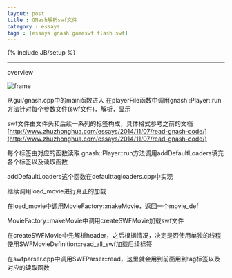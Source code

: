 ```yaml
---
layout: post
title : GNash解析swf文件
category : essays
tags : [essays gnash gameswf flash swf]
---
```

{% include JB/setup %}

---

overview 

![frame](/assets/gnash-swf-read.png)


从gui/gnash.cpp中的main函数进入
在playerFile函数中调用gnash::Player::run方法针对每个参数文件(swf文件)，解析，显示

swf文件由文件头和后续一系列的标签构成，具体格式参考之前的文档
[http://www.zhuzhonghua.com/essays/2014/11/07/read-gnash-code/](http://www.zhuzhonghua.com/essays/2014/11/07/read-gnash-code/)

每个标签由对应的函数读取
gnash::Player::run方法调用addDefaultLoaders填充各个标签以及读取函数

addDefaultLoaders这个函数在defaulttagloaders.cpp中实现

继续调用load_movie进行真正的加载

在load_movie中调用MovieFactory::makeMovie，返回一个movie_def

MovieFactory::makeMovie中调用createSWFMovie加载swf文件

在createSWFMovie中先解析header，之后根据情况，决定是否使用单独的线程使用SWFMovieDefinition::read_all_swf加载后续标签

在swfparser.cpp中调用SWFParser::read，这里就会用到前面用到tag标签以及对应的读取函数



